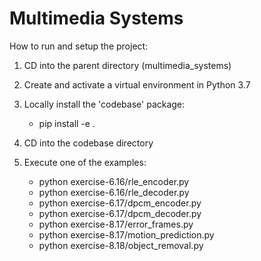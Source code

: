 # Multimedia Systems

How to run and setup the project:

1. CD into the parent directory (multimedia_systems)

2. Create and activate a virtual environment in Python 3.7

3. Locally install the 'codebase' package:
   - pip install -e .

4. CD into the codebase directory

5. Execute one of the examples:
   - python exercise-6.16/rle_encoder.py
   - python exercise-6.16/rle_decoder.py
   - python exercise-6.17/dpcm_encoder.py
   - python exercise-6.17/dpcm_decoder.py
   - python exercise-8.17/error_frames.py
   - python exercise-8.17/motion_prediction.py
   - python exercise-8.18/object_removal.py

